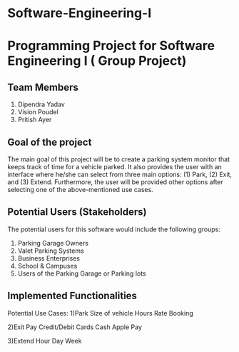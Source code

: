 # Software-Engineering-I
# Programming Project for Software Engineering I ( Group Project) 
## Team Members
1. Dipendra Yadav
2. Vision Poudel
3. Pritish Ayer

## Goal of the project
The main goal of this project will be to create a parking system monitor that keeps track of time for a vehicle parked. It also provides the user with an interface where he/she can select from three main options: (1) Park, (2) Exit, and (3) Extend. Furthermore, the user will be provided other options after selecting one of the above-mentioned use cases.




## Potential Users (Stakeholders)
The potential users for this software would include the following groups:
1.  Parking Garage Owners
2.  Valet Parking Systems
3. Business Enterprises
4. School & Campuses
5. Users of the Parking Garage or Parking lots




## Implemented Functionalities


Potential Use Cases: 1)Park
Size of vehicle
Hours
Rate
Booking

2)Exit
Pay
    Credit/Debit Cards
    Cash
    Apple Pay
    
3)Extend
    Hour
    Day
    Week
    
    
